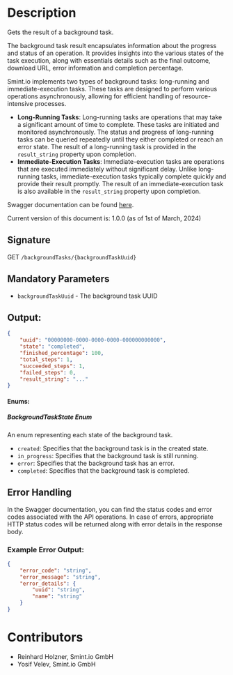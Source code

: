 Description
===========

Gets the result of a background task.

The background task result encapsulates information about the progress and status of an operation. 
It provides insights into the various states of the task execution, along with essentials details such as the final outcome, download URL, error information and completion percentage.

Smint.io implements two types of background tasks: long-running and immediate-execution tasks.
These tasks are designed to perform various operations asynchronously, allowing for efficient handling of resource-intensive processes.

- **Long-Running Tasks**: Long-running tasks are operations that may take a significant amount of time to complete. These tasks are initiated and monitored asynchronously. The status and progress of long-running tasks can be queried repeatedly until they either completed or reach an error state. The result of a long-running task is provided in the `result_string` property upon completion.
- **Immediate-Execution Tasks**: Immediate-execution tasks are operations that are executed immediately without significant delay. Unlike long-running tasks, immediate-execution tasks typically complete quickly and provide their result promptly. The result of an immediate-execution task is also available in the `result_string` property upon completion.

Swagger documentation can be found [here](https://portals-development.smint.io:40443/apidocs/index.html?urls.primaryName=Smint.io%20Portals%20Frontend%20API#operations-tag-Background_Tasks).

Current version of this document is: 1.0.0 (as of 1st of March, 2024)

## Signature

GET `/backgroundTasks/{backgroundTaskUuid}`

## Mandatory Parameters

- `backgroundTaskUuid` - The background task UUID

## Output:

```JSON
{
    "uuid": "00000000-0000-0000-0000-000000000000",
    "state": "completed",
    "finished_percentage": 100,
    "total_steps": 1,
    "succeeded_steps": 1,
    "failed_steps": 0,
    "result_string": "..."
}
```

#### Enums:

##### BackgroundTaskState Enum

An enum representing each state of the background task.

- `created`: Specifies that the background task is in the created state.
- `in_progress`: Specifies that the background task is still running.
- `error`: Specifies that the background task has an error.
- `completed`: Specifies that the background task is completed.

## Error Handling

In the Swagger documentation, you can find the status codes and error codes associated with the API operations. In case of errors, appropriate HTTP status codes will be returned along with error details in the response body.

### Example Error Output:

```json
{
    "error_code": "string",
    "error_message": "string",
    "error_details": {
        "uuid": "string",
        "name": "string"
    }
}
```

Contributors
============

- Reinhard Holzner, Smint.io GmbH
- Yosif Velev, Smint.io GmbH

